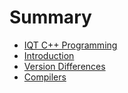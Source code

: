 # Summary

* [IQT C++ Programming](iqt-c++-programming.md)
* [Introduction](README.md)
* [Version Differences](version-differences.md)
* [Compilers](compilers.md)

